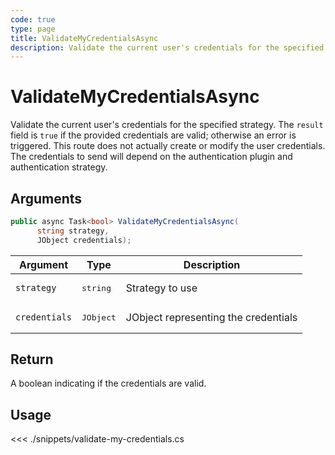 ```yaml
---
code: true
type: page
title: ValidateMyCredentialsAsync
description: Validate the current user's credentials for the specified strategy.
---
```


# ValidateMyCredentialsAsync

Validate the current user's credentials for the specified strategy. The `result` field is `true` if the provided credentials are valid; otherwise an error is triggered. This route does not actually create or modify the user credentials. The credentials to send will depend on the authentication plugin and authentication strategy.

## Arguments

```csharp
public async Task<bool> ValidateMyCredentialsAsync(
      string strategy,
      JObject credentials);
```

| Argument      | Type               | Description                          |
|---------------|--------------------|--------------------------------------|
| `strategy`    | <pre>string</pre>  | Strategy to use                      |
| `credentials` | <pre>JObject</pre> | JObject representing the credentials |

## Return

A boolean indicating if the credentials are valid.

## Usage

<<< ./snippets/validate-my-credentials.cs
